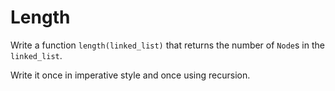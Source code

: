 # Length

Write a function `length(linked_list)` that returns the number of `Node`s in the `linked_list`.

Write it once in imperative style and once using recursion.
